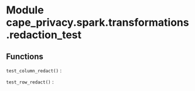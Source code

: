 Module cape_privacy.spark.transformations.redaction_test
========================================================

Functions
---------

    
`test_column_redact()`
:   

    
`test_row_redact()`
: